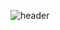 ![header](https://capsule-render.vercel.app/api?type=cylinder&color=0:89cff0,100:ffffff&height=300&section=header&text=PetSalon&fontSize=80&animation=fadeIn)
